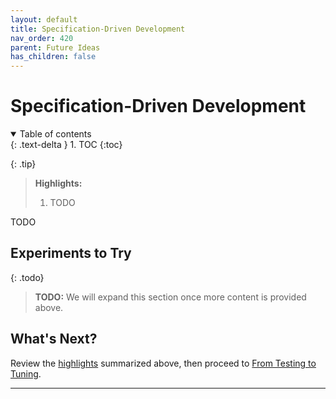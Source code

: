```yaml
---
layout: default
title: Specification-Driven Development
nav_order: 420
parent: Future Ideas
has_children: false
---
```


# Specification-Driven Development

<details open markdown="block">
  <summary>
    Table of contents
  </summary>
  {: .text-delta }
1. TOC
{:toc}
</details>

<a id="highlights"></a>

{: .tip}
> **Highlights:**
>
> 1. TODO

TODO


## Experiments to Try

{: .todo}
> **TODO:** We will expand this section once more content is provided above.


## What's Next?

Review the [highlights](#highlights) summarized above, then proceed to [From Testing to Tuning]({{site.baseurl}}/future-ideas/from-testing-to-tuning/).

---
